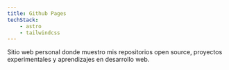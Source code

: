 ```yaml
---
title: Github Pages
techStack:
    - astro
    - tailwindcss
---
```


Sitio web personal donde muestro mis repositorios open source, proyectos experimentales y aprendizajes en desarrollo web.